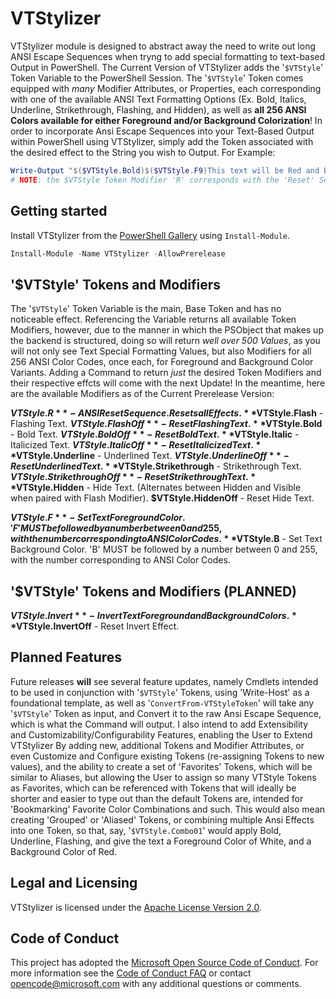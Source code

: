 # VTStylizer

VTStylizer module is designed to abstract away the need to write out long ANSI Escape Sequences when tryng to add special formatting to text-based Output in PowerShell. The Current Version of VTStylizer adds the '`$VTStyle`' Token Variable to the PowerShell Session. The '`$VTStyle`' Token comes equipped with *many* Modifier Attributes, or Properties, each corresponding with one of the available ANSI Text Formatting Options (Ex. Bold, Italics, Underline, Strikethrough, Flashing, and Hidden), as well as **all 256 ANSI Colors available for either Foreground and/or Background Colorization**! In order to incorporate Ansi Escape Sequences into your Text-Based Output within PowerShell using VTStylizer, simply add the Token associated with the desired effect to the String you wish to Output. For Example:

```powershell
Write-Output "$($VTStyle.Bold)$($VTStyle.F9)This text will be Red and Bold!$($VTStyle.R)"
# NOTE: the $VTStyle Token Modifier 'R' corresponds with the 'Reset' Sequence AKA'`e[0m'
```

## Getting started

Install VTStylizer from the [PowerShell Gallery](https://www.powershellgallery.com/) using `Install-Module`.

```powershell
Install-Module -Name VTStylizer -AllowPrerelease
```

## '$VTStyle' Tokens and Modifiers

The '`$VTStyle`' Token Variable is the main, Base Token and has no noticeable effect. Referencing the Variable returns all available Token Modifiers, however, due to the manner in which the PSObject that makes up the backend is structured, doing so will return *well over 500 Values*, as you will not only see Text Special Formatting Values, but also Modifiers for all 256 ANSI Color Codes, once each, for Foreground and Background Color Variants. Adding a Command to return *just* the desired Token Modifiers and their respective effcts will come with the next Update! In the meantime, here are the available Modifiers as of the Current Prerelease Version:

**$VTStyle.R** - ANSI Reset Sequence. Resets all Effects.
**$VTStyle.Flash** - Flashing Text.
**$VTStyle.FlashOff** - Reset Flashing Text.
**$VTStyle.Bold** - Bold Text.
**$VTStyle.BoldOff** - Reset Bold Text.
**$VTStyle.Italic** - Italicized Text.
**$VTStyle.ItalicOff** - Reset Italicized Text.
**$VTStyle.Underline** - Underlined Text.
**$VTStyle.UnderlineOff** - Reset Underlined Text.
**$VTStyle.Strikethrough** - Strikethrough Text.
**$VTStyle.StrikethroughOff** - Reset Strikethrough Text.
**$VTStyle.Hidden** - Hide Text. (Alternates between Hidden and Visible when paired with Flash Modifier).
**$VTStyle.HiddenOff** - Reset Hide Text.

**$VTStyle.F** - Set Text Foreground Color. 'F' MUST be followed by a number between 0 and 255, with the number corresponding to ANSI Color Codes.
**$VTStyle.B** - Set Text Background Color. 'B' MUST be followed by a number between 0 and 255, with the number corresponding to ANSI Color Codes.

## '$VTStyle' Tokens and Modifiers (PLANNED)

**$VTStyle.Invert** - Invert Text Foreground and Background Colors.
**$VTStyle.InvertOff** - Reset Invert Effect.

## Planned Features

Future releases **will** see several feature updates, namely Cmdlets intended to be used in conjunction with '`$VTStyle`' Tokens, using 'Write-Host' as a foundational template, as well as '`ConvertFrom-VTStyleToken`' will take any '`$VTStyle`' Token as input, and Convert it to the raw Ansi Escape Sequence, which is what the Command will output. I also intend to add Extensibility and Customizability/Configurability Features, enabling the User to Extend VTStylizer By adding new, additional Tokens and Modifier Attributes, or even Customize and Configure existing Tokens (re-assigning Tokens to new values), and the ability to create a set of 'Favorites' Tokens, which will be similar to Aliases, but allowing the User to assign so many VTStyle Tokens as Favorites, which can be referenced with Tokens that will ideally be shorter and easier to type out than the default Tokens are, intended for 'Bookmarking' Favorite Color Combinations and such. This would also mean creating 'Grouped' or 'Aliased' Tokens, or combining multiple Ansi Effects into one Token, so that, say, '`$VTStyle.Combo01`' would apply Bold, Underline, Flashing, and give the text a Foreground Color of White, and a Background Color of Red.

## Legal and Licensing

VTStylizer is licensed under the [Apache License Version 2.0](http://www.apache.org/licenses/LICENSE-2.0.htm).

## Code of Conduct

This project has adopted the [Microsoft Open Source Code of Conduct](https://opensource.microsoft.com/codeofconduct/). For more information see the [Code of Conduct FAQ](https://opensource.microsoft.com/codeofconduct/faq/) or contact [opencode@microsoft.com](mailto:opencode@microsoft.com) with any additional questions or comments.
